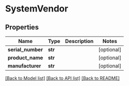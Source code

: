 # SystemVendor

## Properties
Name | Type | Description | Notes
------------ | ------------- | ------------- | -------------
**serial_number** | **str** |  | [optional] 
**product_name** | **str** |  | [optional] 
**manufacturer** | **str** |  | [optional] 

[[Back to Model list]](../README.md#documentation-for-models) [[Back to API list]](../README.md#documentation-for-api-endpoints) [[Back to README]](../README.md)


